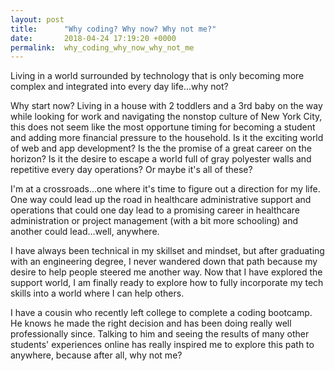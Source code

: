 ```yaml
---
layout: post
title:      "Why coding? Why now? Why not me?"
date:       2018-04-24 17:19:20 +0000
permalink:  why_coding_why_now_why_not_me
---
```



Living in a world surrounded by technology that is only becoming more complex and integrated into every day life...why not?

Why start now? Living in a house with 2 toddlers and a 3rd baby on the way while looking for work and navigating the nonstop culture of New York City, this does not seem like the most opportune timing for becoming a student and adding more financial pressure to the household. Is it the exciting world of web and app development? Is the the promise of a great career on the horizon? Is it the desire to escape a world full of gray polyester walls and repetitive every day operations? Or maybe it's all of these?

I'm at a crossroads...one where it's time to figure out a direction for my life. One way could lead up the road in healthcare administrative support and operations that could one day lead to a promising career in healthcare administration or project management (with a bit more schooling) and another could lead...well, anywhere.

I have always been technical in my skillset and mindset, but after graduating with an engineering degree, I  never wandered down that path because my desire to help people steered me another way. Now that I have explored the support world, I am finally ready to explore how to fully incorporate my tech skills into a world where I can help others. 

I have a cousin who recently left college to complete a coding bootcamp. He knows he made the right decision and has been doing really well professionally since. Talking to him and seeing the results of many other students' experiences online has really inspired me to explore this path to anywhere, because after all, why not me?

